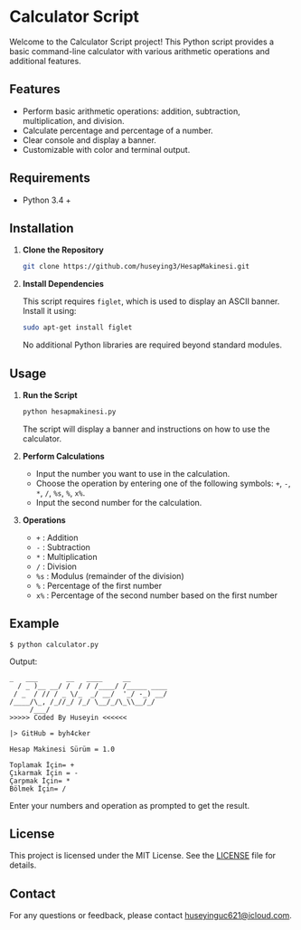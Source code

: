 # Calculator Script

Welcome to the Calculator Script project! This Python script provides a basic command-line calculator with various arithmetic operations and additional features.

## Features

- Perform basic arithmetic operations: addition, subtraction, multiplication, and division.
- Calculate percentage and percentage of a number.
- Clear console and display a banner.
- Customizable with color and terminal output.

## Requirements

- Python 3.4 +

## Installation

1. **Clone the Repository**

   ```bash
   git clone https://github.com/huseying3/HesapMakinesi.git
   ```

2. **Install Dependencies**

   This script requires `figlet`, which is used to display an ASCII banner. Install it using:

   ```bash
   sudo apt-get install figlet
   ```

   No additional Python libraries are required beyond standard modules.

## Usage

1. **Run the Script**

   ```bash
   python hesapmakinesi.py
   ```

   The script will display a banner and instructions on how to use the calculator.

2. **Perform Calculations**

   - Input the number you want to use in the calculation.
   - Choose the operation by entering one of the following symbols: `+`, `-`, `*`, `/`, `%s`, `%`, `x%`.
   - Input the second number for the calculation.

3. **Operations**

   - `+` : Addition
   - `-` : Subtraction
   - `*` : Multiplication
   - `/` : Division
   - `%s` : Modulus (remainder of the division)
   - `%` : Percentage of the first number
   - `x%` : Percentage of the second number based on the first number

## Example

```
$ python calculator.py
```

Output:
```
_   ___       __   ____     __          
  / _ )__ __/ /  / / /____/ /_____ ____
 / _  / // / _ \/_  _/ __/  '_/ -_) __/
/____/\_, /_//_/ /_/ \__/_/\_\\__/_/
     /___/     
>>>>> Coded By Huseyin <<<<<<

|> GitHub = byh4cker

Hesap Makinesi Sürüm = 1.0

Toplamak İçin= +
Çıkarmak İçin = -
Çarpmak İçin= *
Bölmek İçin= /
```

Enter your numbers and operation as prompted to get the result.

## License

This project is licensed under the MIT License. See the [LICENSE](LICENSE) file for details.

## Contact

For any questions or feedback, please contact [huseyinguc621@icloud.com](mailto:huseyinguc621@icloud.com).

